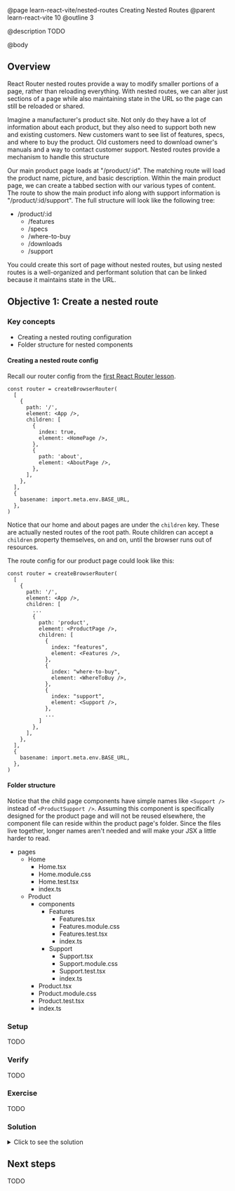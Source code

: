 @page learn-react-vite/nested-routes Creating Nested Routes
@parent learn-react-vite 10
@outline 3

@description TODO

@body

## Overview

React Router nested routes provide a way to modify smaller portions of a page, rather than reloading everything. With nested routes, we can alter just sections of a page while also maintaining state in the URL so the page can still be reloaded or shared.

Imagine a manufacturer's product site. Not only do they have a lot of information about each product, but they also need to support both new and existing customers. New customers want to see list of features, specs, and where to buy the product. Old customers need to download owner's manuals and a way to contact customer support. Nested routes provide a mechanism to handle this structure

Our main product page loads at "/product/:id". The matching route will load the product name, picture, and basic description. Within the main product page, we can create a tabbed section with our various types of content. The route to show the main product info along with support information is "/product/:id/support". The full structure will look like the following tree:

- /product/:id
  - /features
  - /specs
  - /where-to-buy
  - /downloads
  - /support

You could create this sort of page without nested routes, but using nested routes is a well-organized and performant solution that can be linked because it maintains state in the URL.

## Objective 1: Create a nested route

### Key concepts

- Creating a nested routing configuration
- Folder structure for nested components

#### Creating a nested route config

Recall our router config from the [first React Router lesson](./routing.html).

```tsx
const router = createBrowserRouter(
  [
    {
      path: '/',
      element: <App />,
      children: [
        {
          index: true,
          element: <HomePage />,
        },
        {
          path: 'about',
          element: <AboutPage />,
        },
      ],
    },
  ],
  {
    basename: import.meta.env.BASE_URL,
  },
)
```

Notice that our home and about pages are under the `children` key. These are actually nested routes of the root path. Route children can accept a `children` property themselves, on and on, until the browser runs out of resources.

The route config for our product page could look like this:

```tsx
const router = createBrowserRouter(
  [
    {
      path: '/',
      element: <App />,
      children: [
        ...
        {
          path: 'product',
          element: <ProductPage />,
          children: [
            {
              index: "features",
              element: <Features />,
            },
            {
              index: "where-to-buy",
              element: <WhereToBuy />,
            },
            {
              index: "support",
              element: <Support />,
            },
            ...
          ]
        },
      ],
    },
  ],
  {
    basename: import.meta.env.BASE_URL,
  },
)
```

#### Folder structure

Notice that the child page components have simple names like `<Support />` instead of `<ProductSupport />`. Assuming this component is specifically designed for the product page and will not be reused elsewhere, the component file can reside within the product page's folder. Since the files live together, longer names aren't needed and will make your JSX a little harder to read.

- pages
  - Home
    - Home.tsx
    - Home.module.css
    - Home.test.tsx
    - index.ts
  - Product
    - components
      - Features
        - Features.tsx
        - Features.module.css
        - Features.test.tsx
        - index.ts
      - Support
        - Support.tsx
        - Support.module.css
        - Support.test.tsx
        - index.ts
    - Product.tsx
    - Product.module.css
    - Product.test.tsx
    - index.ts

### Setup

TODO

### Verify

TODO

### Exercise

TODO

### Solution

<details>
<summary>Click to see the solution</summary>

✏️ Update **src/App.tsx** to be:

@diff ../../../exercises/react-vite/10-nested-routes/01-solution/src/pages/Home/Home.tsx ../../../exercises/react-vite/07-styling-in-react/01-solution/src/main.tsx only

<strong>Having issues with your local setup?</strong> See the solution in [StackBlitz](https://stackblitz.com/fork/github/bitovi/academy/tree/main/exercises/react-vite/13-nested-routes/01-solution?file=src/pages/Home/Home.tsx) or [CodeSandbox](https://codesandbox.io/p/devbox/github/bitovi/academy/tree/main/exercises/react-vite/13-nested-routes/01-solution?file=src/pages/Home/Home.tsx).

</details>

## Next steps

TODO